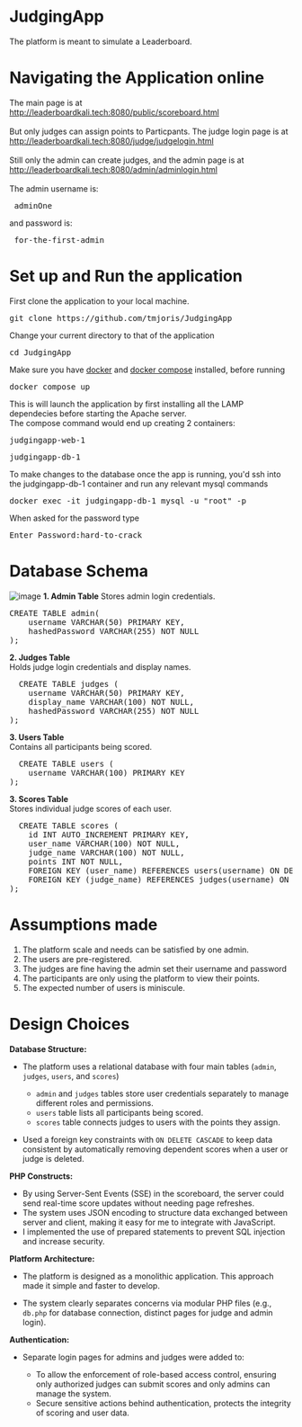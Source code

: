 # JudgingApp
The platform is meant to simulate a Leaderboard.<br>

# Navigating the Application online
The main page is at<br>
http://leaderboardkali.tech:8080/public/scoreboard.html<br><br>
But only judges can assign points to Particpants.
The judge login page is at<br>
http://leaderboardkali.tech:8080/judge/judgelogin.html  <br><br>
Still only the admin can create judges, and the admin page is at<br>
http://leaderboardkali.tech:8080/admin/adminlogin.html<br><br>
The admin username is:
<pre> adminOne</pre> 
and password is:
<pre> for-the-first-admin</pre>


# Set up and Run the application
First clone the application to your local machine.<br>
<pre>git clone https://github.com/tmjoris/JudgingApp</pre>
Change your current directory to that of the application
<pre>cd JudgingApp</pre>
Make sure you have [docker](https://docs.docker.com/engine/install/) and [docker compose](https://docs.docker.com/compose/install/) installed, before running
<pre>docker compose up</pre>
This is will launch the application by first installing all the LAMP dependecies before starting the Apache server.<br>
The compose command would end up creating 2 containers:
<pre>judgingapp-web-1</pre>
<pre>judgingapp-db-1</pre>
To make changes to the database once the app is running, you'd ssh into the judgingapp-db-1 container and run any relevant mysql commands
<pre>docker exec -it judgingapp-db-1 mysql -u "root" -p</pre>
When asked for the password type
<pre>Enter Password:hard-to-crack</pre>

# Database Schema
![image](https://github.com/user-attachments/assets/3582893b-7488-4bf3-a355-ad32e535825d)
<b>1. Admin Table</b>
Stores admin login credentials.<br>
<pre>
CREATE TABLE admin(
    username VARCHAR(50) PRIMARY KEY,
    hashedPassword VARCHAR(255) NOT NULL
);
</pre>
<b>2. Judges Table</b></br>
Holds judge login credentials and display names.
<pre>
  CREATE TABLE judges (
    username VARCHAR(50) PRIMARY KEY,
    display_name VARCHAR(100) NOT NULL,
    hashedPassword VARCHAR(255) NOT NULL
);
</pre>
<b>3. Users Table</b></br>
Contains all participants being scored.
<pre>
  CREATE TABLE users (
    username VARCHAR(100) PRIMARY KEY
);
</pre>
<b>3. Scores Table</b></br>
Stores individual judge scores of each user.
<pre>
  CREATE TABLE scores (
    id INT AUTO_INCREMENT PRIMARY KEY,
    user_name VARCHAR(100) NOT NULL,
    judge_name VARCHAR(100) NOT NULL,
    points INT NOT NULL,
    FOREIGN KEY (user_name) REFERENCES users(username) ON DELETE CASCADE,
    FOREIGN KEY (judge_name) REFERENCES judges(username) ON DELETE CASCADE
);
</pre>
# Assumptions made
1. The platform scale and needs can be satisfied by one admin.
2. The users are pre-registered.
3. The judges are fine having the admin set their username and password
4. The participants are only using the platform to view their points.
5. The expected number of users is miniscule.

# Design Choices
**Database Structure:**

* The platform uses a relational database with four main tables (`admin`, `judges`, `users`, and `scores`)

  * `admin` and `judges` tables store user credentials separately to manage different roles and permissions.
  * `users` table lists all participants being scored.
  * `scores` table connects judges to users with the points they assign.

* Used a foreign key constraints with `ON DELETE CASCADE` to keep data consistent by automatically removing dependent scores when a user or judge is deleted.

**PHP Constructs:**

* By using Server-Sent Events (SSE) in the scoreboard, the server could send real-time score updates without needing page refreshes.
* The system uses JSON encoding to structure data exchanged between server and client, making it easy for me to integrate with JavaScript.
* I implemented the use of prepared statements to prevent SQL injection and increase security.



**Platform Architecture:**

* The platform is designed as a monolithic application. This approach made it simple and faster to develop.

* The system clearly separates concerns via modular PHP files (e.g., `db.php` for database connection, distinct pages for judge and admin login).

**Authentication:**

* Separate login pages for admins and judges were added to:

  * To allow the enforcement of role-based access control, ensuring only authorized judges can submit scores and only admins can manage the system.
  * Secure sensitive actions behind authentication, protects the integrity of scoring and user data.




